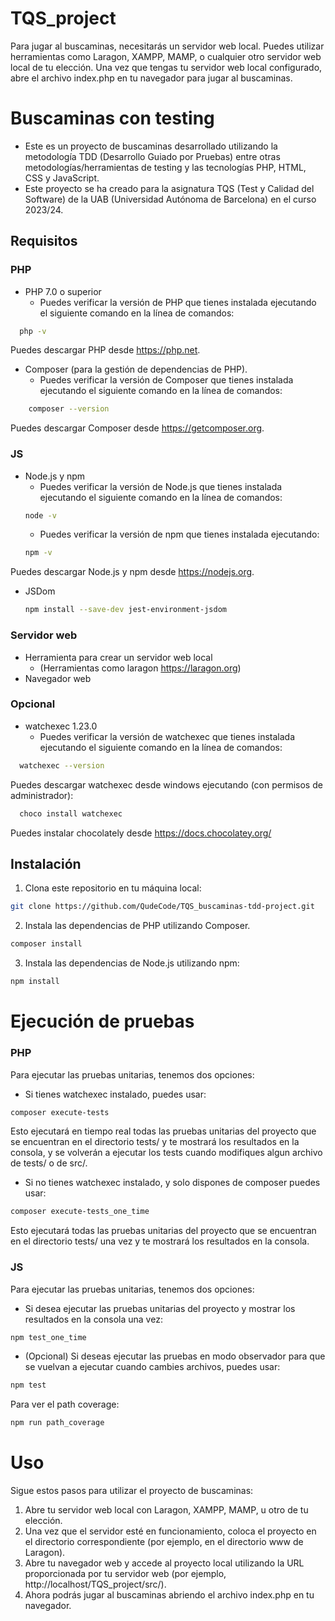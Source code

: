 # TQS_project

Para jugar al buscaminas, necesitarás un servidor web local. Puedes utilizar herramientas como Laragon, XAMPP, MAMP, o cualquier otro servidor web local de tu elección. Una vez que tengas tu servidor web local configurado, abre el archivo index.php en tu navegador para jugar al buscaminas.

# Buscaminas con testing

- Este es un proyecto de buscaminas desarrollado utilizando la metodología TDD (Desarrollo Guiado por Pruebas) entre otras metodologías/herramientas de testing y las tecnologías PHP, HTML, CSS y JavaScript. 
- Este proyecto se ha creado para la asignatura TQS (Test y Calidad del Software) de la UAB (Universidad Autónoma de Barcelona) en el curso 2023/24.

## Requisitos

### PHP

- PHP 7.0 o superior
    - Puedes verificar la versión de PHP que tienes instalada ejecutando el siguiente comando en la línea de comandos:
```bash
  php -v
```
Puedes descargar PHP desde https://php.net.

- Composer (para la gestión de dependencias de PHP). 
    - Puedes verificar la versión de Composer que tienes instalada ejecutando el siguiente comando en la línea de comandos:
```bash
    composer --version
```
Puedes descargar Composer desde https://getcomposer.org.

### JS
- Node.js y npm
    - Puedes verificar la versión de Node.js que tienes instalada ejecutando el siguiente comando en la línea de comandos:
    ```bash
    node -v
    ```
    - Puedes verificar la versión de npm que tienes instalada ejecutando:
    ```bash
    npm -v
    ```
Puedes descargar Node.js y npm desde https://nodejs.org.
- JSDom
  ```bash
  npm install --save-dev jest-environment-jsdom
  ```

### Servidor web

- Herramienta para crear un servidor web local 
    - (Herramientas como laragon https://laragon.org)
- Navegador web 

### Opcional

- watchexec 1.23.0
    - Puedes verificar la versión de watchexec que tienes instalada ejecutando el siguiente comando en la línea de comandos:
```bash
  watchexec --version
```
Puedes descargar watchexec desde windows ejecutando (con permisos de administrador):
```bash
  choco install watchexec 
```
Puedes instalar chocolately desde https://docs.chocolatey.org/

## Instalación

1. Clona este repositorio en tu máquina local:

```bash
git clone https://github.com/QudeCode/TQS_buscaminas-tdd-project.git
```

2. Instala las dependencias de PHP utilizando Composer.
```bash
composer install
```
3. Instala las dependencias de Node.js utilizando npm:

```bash
npm install
```

# Ejecución de pruebas

### PHP
Para ejecutar las pruebas unitarias, tenemos dos opciones:
- Si tienes watchexec instalado, puedes usar:
```bash
composer execute-tests
```
Esto ejecutará en tiempo real todas las pruebas unitarias del proyecto que se encuentran en el directorio tests/ y te mostrará los resultados en la consola, y se volverán a ejecutar los tests cuando modifiques algun archivo de tests/ o de src/.
- Si no tienes watchexec instalado, y solo dispones de composer puedes usar:
```bash
composer execute-tests_one_time
```
Esto ejecutará todas las pruebas unitarias del proyecto que se encuentran en el directorio tests/ una vez y te mostrará los resultados en la consola.

### JS
Para ejecutar las pruebas unitarias, tenemos dos opciones:
- Si desea ejecutar las pruebas unitarias del proyecto y mostrar los resultados en la consola una vez:
```bash
npm test_one_time
```
- (Opcional) Si deseas ejecutar las pruebas en modo observador para que se vuelvan a ejecutar cuando cambies archivos, puedes usar:
```bash
npm test
```
Para ver el path coverage:
```bash
npm run path_coverage
```
# Uso
Sigue estos pasos para utilizar el proyecto de buscaminas:

1. Abre tu servidor web local con Laragon, XAMPP, MAMP, u otro de tu elección.
2. Una vez que el servidor esté en funcionamiento, coloca el proyecto en el directorio correspondiente (por ejemplo, en el directorio www de Laragon).
3. Abre tu navegador web y accede al proyecto local utilizando la URL proporcionada por tu servidor web (por ejemplo, http://localhost/TQS_project/src/).
4. Ahora podrás jugar al buscaminas abriendo el archivo index.php en tu navegador.